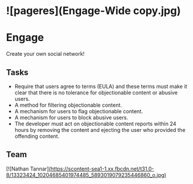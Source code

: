 # ![pageres](Engage-Wide copy.jpg)

# Engage

Create your own social network!

## Tasks

- Require that users agree to terms (EULA) and these terms must make it clear that there is no tolerance for objectionable content or abusive users.
- A method for filtering objectionable content.
- A mechanism for users to flag objectionable content.
- A mechanism for users to block abusive users. 
- The developer must act on objectionable content reports within 24 hours by removing the content and ejecting the user who provided the offending content.

## Team

[![Nathan Tannar][(https://scontent-sea1-1.xx.fbcdn.net/t31.0-8/13323424_10204685401974485_5893019079235446860_o.jpg)](https://nathantannar.me)

